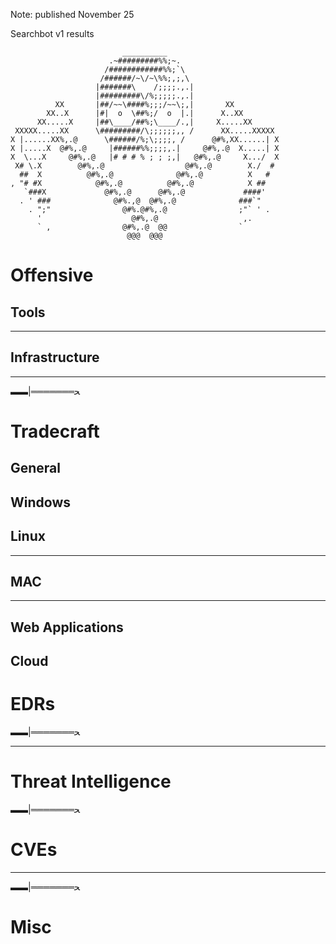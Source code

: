 Note: published November 25

Searchbot v1 results


```                                                                                            :                    
                         __________
                      .~#########%%;~.
                     /############%%;`\
                    /######/~\/~\%%;,;,\
                   |#######\    /;;;;.,.|
                   |#########\/%;;;;;.,.|
          XX       |##/~~\####%;;;/~~\;,|       XX
        XX..X      |#|  o  \##%;/  o  |.|      X..XX
      XX.....X     |##\____/##%;\____/.,|     X.....XX
 XXXXX.....XX      \#########/\;;;;;;,, /      XX.....XXXXX
X |......XX%,.@      \######/%;\;;;;, /      @#%,XX......| X
X |.....X  @#%,.@     |######%%;;;;,.|     @#%,.@  X.....| X
X  \...X     @#%,.@   |# # # % ; ; ;,|   @#%,.@     X.../  X
 X# \.X        @#%,.@                  @#%,.@        X./  #
  ##  X          @#%,.@              @#%,.@          X   #
, "# #X            @#%,.@          @#%,.@            X ##
   `###X             @#%,.@      @#%,.@             ####'
  . ' ###              @#%.,@  @#%,.@              ###`"
    . ";"                @#%.@#%,.@                ;"` ' .
      '                    @#%,.@                   ,.
      ` ,                @#%,.@  @@                `
                          @@@  @@@  

```
# Offensive

## Tools

---
## Infrastructure

---
▬▬|═══════ﺤ
# Tradecraft
## General


## Windows

## Linux 


---
## MAC

---

## Web Applications

## Cloud


# EDRs

▬▬|═══════ﺤ


---
# Threat Intelligence


▬▬|═══════ﺤ
# CVEs



---
▬▬|═══════ﺤ
# Misc
